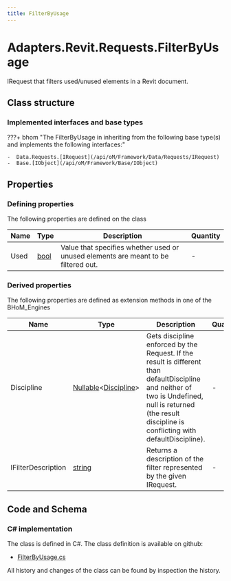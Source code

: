 ```yaml
---
title: FilterByUsage
---
```


# Adapters.Revit.Requests.FilterByUsage

IRequest that filters used/unused elements in a Revit document.

## Class structure

### Implemented interfaces and base types

???+ bhom "The FilterByUsage in inheriting from the following base type(s) and implements the following interfaces:"

    -  Data.Requests.[IRequest](/api/oM/Framework/Data/Requests/IRequest)
    -  Base.[IObject](/api/oM/Framework/Base/IObject)


## Properties



### Defining properties

The following properties are defined on the class

| Name             | Type             | Description      | Quantity         |
|------------------|------------------|------------------|------------------|
| Used | [bool](https://learn.microsoft.com/en-us/dotnet/api/System.Boolean?view=netstandard-2.0) | Value that specifies whether used or unused elements are meant to be filtered out. | - |


### Derived properties

The following properties are defined as extension methods in one of the BHoM_Engines

| Name             | Type             | Description      | Quantity         | Engine           |
|------------------|------------------|------------------|------------------|------------------|
| Discipline | [Nullable](https://learn.microsoft.com/en-us/dotnet/api/System.Nullable-1?view=netstandard-2.0)&lt;[Discipline](/api/oM/Adapter/Adapters/Revit/Enums/Discipline)&gt; | Gets discipline enforced by the Request. If the result is different than defaultDiscipline and neither of two is Undefined, null is returned (the result discipline is conflicting with defaultDiscipline). | - | Revit_Engine |
| IFilterDescription | [string](https://learn.microsoft.com/en-us/dotnet/api/System.String?view=netstandard-2.0) | Returns a description of the filter represented by the given IRequest. | - | Revit_Engine |


## Code and Schema

### C# implementation

The class is defined in C#. The class definition is available on github:

- [FilterByUsage.cs](https://github.com/BHoM/Revit_Toolkit/blob/develop/Revit_oM/Requests/FilterByUsage.cs)

All history and changes of the class can be found by inspection the history.

